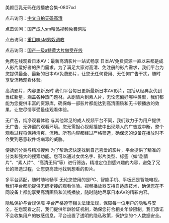 美颜巨乳无码在线播放合集-0807xd


点击访问：<a href="https://heiliaowzu4ur.pages.dev">中文自拍无码高清</a>

点击访问：<a href="https://heiliaoxqkkct.pages.dev">国产成人sm精品视频免费网站</a>

点击访问：<a href="https://heiliaozj3tjd.pages.dev">重囗味sM男奴调教</a>

点击访问：<a href="https://heiliaoe8ajia.pages.dev">国产一级a特黄大片做受在线</a>


免费在线观看日本AV：最新高清影片一站式畅享
日本AV免费资源一直以来都是成人影片爱好者的热门需求。为了满足大家对高清、免注册的影片需求，我们平台为您提供最全、最新的日本AV免费影片，让您无任何费用、无任何广告干扰，随时享受流畅观看体验。

高清影片，内容更新及时
我们平台每日更新最新日本AV影片，包括从经典女优到当红新星，涵盖各种热门题材。从剧情片到素人片，无论您偏好哪种类型，我们都能为您提供丰富的资源库，确保每一部影片都能达到高清画质和无卡顿播放的效果，让您尽情享受最佳观看体验。

无广告，纯净观看体验
与其他常见的成人视频平台不同，我们致力于为用户提供无广告、无弹窗的观看环境。您无需担心视频播放中出现烦人的广告或中断，整个观看过程将保持清爽、流畅。所有内容都经过严格筛选，确保您的设备在播放时不会受到恶意软件或病毒的威胁。

便捷的分类与精准搜索
为了帮助您快速找到自己喜爱的影片，平台提供了精准的分类和强大的搜索功能。您可以通过女优名字、影片类型、标签（如“剧情片”、“素人片”、“高清无码”等）进行筛选，精准定位到感兴趣的内容，避免了冗长的筛选过程，让您更高效地找到想看的影片。

多平台适配，随时随地畅享
无论您使用的是PC、智能手机、平板还是智能电视，我们平台都能提供无缝衔接的观看体验。视频播放器支持自适应技术，确保您在不同设备上都能享受高清画质和流畅播放，随时随地尽享日本AV的精彩内容。

隐私保护与合规保障
平台严格遵守相关法律法规，保障每一位用户的隐私与安全。在您观看之前，我们提供年龄验证机制，确保您符合相关年龄限制。我们承诺不会收集用户的敏感信息，平台设置了透明的隐私政策，保护您的个人数据安全。

<span style="display:none;">[Canonical link]( https://github.com/562xda/33224 ）</span>

